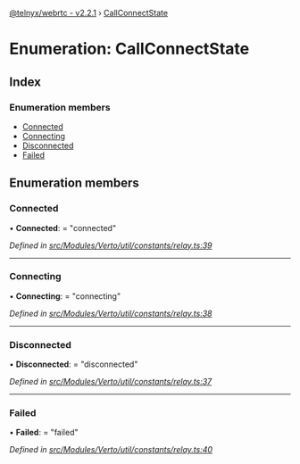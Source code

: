 [@telnyx/webrtc - v2.2.1](../README.md) › [CallConnectState](callconnectstate.md)

# Enumeration: CallConnectState

## Index

### Enumeration members

* [Connected](callconnectstate.md#connected)
* [Connecting](callconnectstate.md#connecting)
* [Disconnected](callconnectstate.md#disconnected)
* [Failed](callconnectstate.md#failed)

## Enumeration members

###  Connected

• **Connected**: = "connected"

*Defined in [src/Modules/Verto/util/constants/relay.ts:39](https://github.com/team-telnyx/webrtc/blob/8cdca06/packages/js/src/Modules/Verto/util/constants/relay.ts#L39)*

___

###  Connecting

• **Connecting**: = "connecting"

*Defined in [src/Modules/Verto/util/constants/relay.ts:38](https://github.com/team-telnyx/webrtc/blob/8cdca06/packages/js/src/Modules/Verto/util/constants/relay.ts#L38)*

___

###  Disconnected

• **Disconnected**: = "disconnected"

*Defined in [src/Modules/Verto/util/constants/relay.ts:37](https://github.com/team-telnyx/webrtc/blob/8cdca06/packages/js/src/Modules/Verto/util/constants/relay.ts#L37)*

___

###  Failed

• **Failed**: = "failed"

*Defined in [src/Modules/Verto/util/constants/relay.ts:40](https://github.com/team-telnyx/webrtc/blob/8cdca06/packages/js/src/Modules/Verto/util/constants/relay.ts#L40)*
